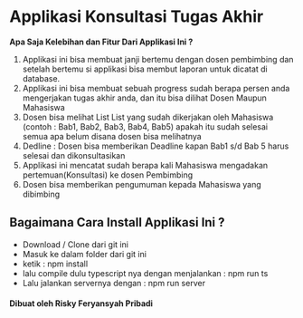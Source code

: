 # Applikasi Konsultasi Tugas Akhir

 **Apa Saja Kelebihan dan Fitur Dari Applikasi Ini ?**
 
 1. Applikasi ini bisa membuat janji bertemu dengan dosen pembimbing dan setelah bertemu si applikasi bisa membut laporan untuk dicatat di database.
 2. Applikasi ini bisa membuat sebuah progress sudah berapa persen anda mengerjakan tugas akhir anda, dan itu bisa dilihat Dosen Maupun Mahasiswa
 3. Dosen bisa melihat List List yang sudah dikerjakan oleh Mahasiswa (contoh : Bab1, Bab2, Bab3, Bab4, Bab5) apakah itu sudah selesai semua apa belum disana dosen bisa melihatnya
 4. Dedline : Dosen bisa memberikan Deadline kapan Bab1 s/d Bab 5 harus selesai dan dikonsultasikan
 5. Applikasi ini mencatat sudah berapa kali Mahasiswa mengadakan pertemuan(Konsultasi) ke dosen Pembimbing
 6. Dosen bisa memberikan pengumuman kepada Mahasiswa yang dibimbing

## Bagaimana Cara Install Applikasi Ini ?

* Download / Clone dari git ini
* Masuk ke dalam folder dari git ini
* ketik : npm install
* lalu compile dulu typescript nya dengan menjalankan : npm run ts
* Lalu jalankan servernya dengan : npm run server


#### Dibuat oleh Risky Feryansyah Pribadi